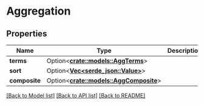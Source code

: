 # Aggregation

## Properties

Name | Type | Description | Notes
------------ | ------------- | ------------- | -------------
**terms** | Option<[**crate::models::AggTerms**](AggTerms.md)> |  | [optional]
**sort** | Option<[**Vec<serde_json::Value>**](Serde_json::Value.md)> |  | [optional]
**composite** | Option<[**crate::models::AggComposite**](AggComposite.md)> |  | [optional]

[[Back to Model list]](../README.md#documentation-for-models) [[Back to API list]](../README.md#documentation-for-api-endpoints) [[Back to README]](../README.md)


